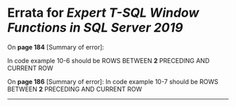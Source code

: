 # Errata for *Expert T-SQL Window Functions in SQL Server 2019*

On **page 184** [Summary of error]:
 
In code example 10-6 should be
ROWS BETWEEN **2** PRECEDING AND CURRENT ROW

On **page 186** [Summary of error]:
In code example 10-7 should be
ROWS BETWEEN **2** PRECEDING AND CURRENT ROW

***
